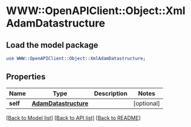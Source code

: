 # WWW::OpenAPIClient::Object::XmlAdamDatastructure

## Load the model package
```perl
use WWW::OpenAPIClient::Object::XmlAdamDatastructure;
```

## Properties
Name | Type | Description | Notes
------------ | ------------- | ------------- | -------------
**self** | [**AdamDatastructure**](AdamDatastructure.md) |  | [optional] 

[[Back to Model list]](../README.md#documentation-for-models) [[Back to API list]](../README.md#documentation-for-api-endpoints) [[Back to README]](../README.md)


